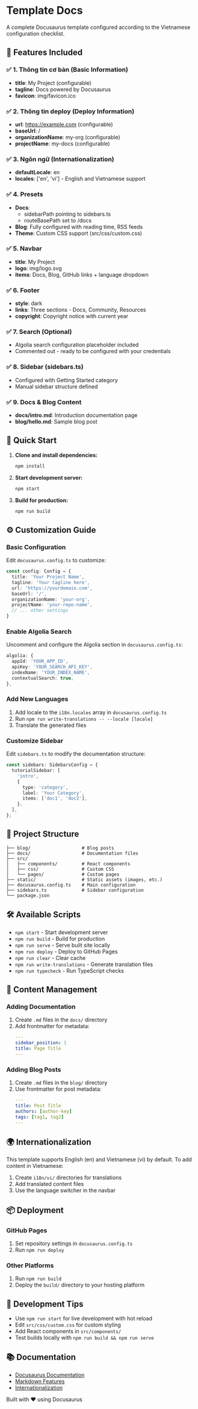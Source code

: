# Template Docs

A complete Docusaurus template configured according to the Vietnamese configuration checklist.

## 📝 Features Included

### ✅ 1. Thông tin cơ bản (Basic Information)
- **title**: My Project (configurable)
- **tagline**: Docs powered by Docusaurus
- **favicon**: img/favicon.ico

### ✅ 2. Thông tin deploy (Deploy Information) 
- **url**: https://example.com (configurable)
- **baseUrl**: /
- **organizationName**: my-org (configurable)
- **projectName**: my-docs (configurable)

### ✅ 3. Ngôn ngữ (Internationalization)
- **defaultLocale**: en
- **locales**: ['en', 'vi'] - English and Vietnamese support

### ✅ 4. Presets
- **Docs**: 
  - sidebarPath pointing to sidebars.ts
  - routeBasePath set to /docs
- **Blog**: Fully configured with reading time, RSS feeds
- **Theme**: Custom CSS support (src/css/custom.css)

### ✅ 5. Navbar
- **title**: My Project
- **logo**: img/logo.svg
- **items**: Docs, Blog, GitHub links + language dropdown

### ✅ 6. Footer
- **style**: dark
- **links**: Three sections - Docs, Community, Resources
- **copyright**: Copyright notice with current year

### ✅ 7. Search (Optional)
- Algolia search configuration placeholder included
- Commented out - ready to be configured with your credentials

### ✅ 8. Sidebar (sidebars.ts)
- Configured with Getting Started category
- Manual sidebar structure defined

### ✅ 9. Docs & Blog Content
- **docs/intro.md**: Introduction documentation page
- **blog/hello.md**: Sample blog post

## 🚀 Quick Start

1. **Clone and install dependencies:**
   ```bash
   npm install
   ```

2. **Start development server:**
   ```bash
   npm start
   ```

3. **Build for production:**
   ```bash
   npm run build
   ```

## ⚙️ Customization Guide

### Basic Configuration
Edit `docusaurus.config.ts` to customize:

```typescript
const config: Config = {
  title: 'Your Project Name',
  tagline: 'Your tagline here',
  url: 'https://yourdomain.com',
  baseUrl: '/',
  organizationName: 'your-org',
  projectName: 'your-repo-name',
  // ... other settings
}
```

### Enable Algolia Search
Uncomment and configure the Algolia section in `docusaurus.config.ts`:

```typescript
algolia: {
  appId: 'YOUR_APP_ID',
  apiKey: 'YOUR_SEARCH_API_KEY', 
  indexName: 'YOUR_INDEX_NAME',
  contextualSearch: true,
},
```

### Add New Languages
1. Add locale to the `i18n.locales` array in `docusaurus.config.ts`
2. Run `npm run write-translations -- --locale [locale]`
3. Translate the generated files

### Customize Sidebar
Edit `sidebars.ts` to modify the documentation structure:

```typescript
const sidebars: SidebarsConfig = {
  tutorialSidebar: [
    'intro',
    {
      type: 'category', 
      label: 'Your Category',
      items: ['doc1', 'doc2'],
    },
  ],
};
```

## 📁 Project Structure

```
├── blog/                   # Blog posts
├── docs/                   # Documentation files  
├── src/
│   ├── components/         # React components
│   ├── css/                # Custom CSS
│   └── pages/              # Custom pages
├── static/                 # Static assets (images, etc.)
├── docusaurus.config.ts    # Main configuration
├── sidebars.ts             # Sidebar configuration
└── package.json
```

## 🛠️ Available Scripts

- `npm start` - Start development server
- `npm run build` - Build for production  
- `npm run serve` - Serve built site locally
- `npm run deploy` - Deploy to GitHub Pages
- `npm run clear` - Clear cache
- `npm run write-translations` - Generate translation files
- `npm run typecheck` - Run TypeScript checks

## 📝 Content Management

### Adding Documentation
1. Create `.md` files in the `docs/` directory
2. Add frontmatter for metadata:
   ```yaml
   ---
   sidebar_position: 1
   title: Page Title
   ---
   ```

### Adding Blog Posts  
1. Create `.md` files in the `blog/` directory
2. Use frontmatter for post metadata:
   ```yaml
   ---
   title: Post Title
   authors: [author-key]
   tags: [tag1, tag2]
   ---
   ```

## 🌍 Internationalization

This template supports English (en) and Vietnamese (vi) by default. To add content in Vietnamese:

1. Create `i18n/vi/` directories for translations
2. Add translated content files
3. Use the language switcher in the navbar

## 📦 Deployment

### GitHub Pages
1. Set repository settings in `docusaurus.config.ts`
2. Run `npm run deploy`

### Other Platforms
1. Run `npm run build`  
2. Deploy the `build/` directory to your hosting platform

## 🔧 Development Tips

- Use `npm run start` for live development with hot reload
- Edit `src/css/custom.css` for custom styling
- Add React components in `src/components/` 
- Test builds locally with `npm run build && npm run serve`

## 📚 Documentation

- [Docusaurus Documentation](https://docusaurus.io/)
- [Markdown Features](https://docusaurus.io/docs/markdown-features)
- [Internationalization](https://docusaurus.io/docs/i18n/introduction)

Built with ❤️ using Docusaurus
